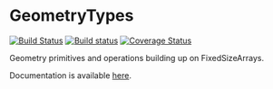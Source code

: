 # GeometryTypes

[![Build Status](https://travis-ci.org/JuliaGeometry/GeometryTypes.jl.svg?branch=master)](https://travis-ci.org/JuliaGeometry/GeometryTypes.jl)
[![Build status](https://ci.appveyor.com/api/projects/status/m8ewjryjcxu1450m/branch/master?svg=true)](https://ci.appveyor.com/project/SimonDanisch/geometrytypes-jl/branch/master)
[![Coverage Status](https://coveralls.io/repos/JuliaGeometry/GeometryTypes.jl/badge.svg)](https://coveralls.io/r/JuliaGeometry/GeometryTypes.jl)

Geometry primitives and operations building up on FixedSizeArrays.

Documentation is available [here](./docs/build/).
